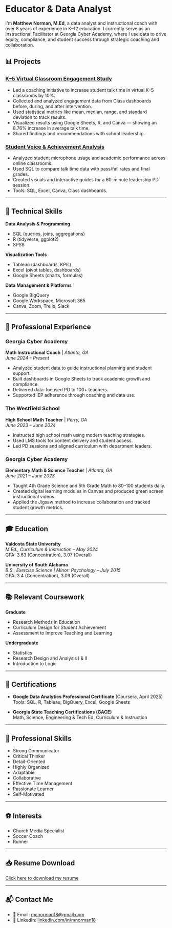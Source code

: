 # Educator & Data Analyst

I'm **Matthew Norman, M.Ed**, a data analyst and instructional coach with over 8 years of experience in K–12 education. I currently serve as an Instructional Facilitator at Georgia Cyber Academy, where I use data to drive equity, compliance, and student success through strategic coaching and collaboration.


## 📊 Projects

### [K–5 Virtual Classroom Engagement Study](https://tinyurl.com/Matthew-Norman)
- Led a coaching initiative to increase student talk time in virtual K–5 classrooms by 10%.
- Collected and analyzed engagement data from Class dashboards before, during, and after intervention.
- Used statistical metrics like mean, median, range, and standard deviation to track results.
- Visualized results using Google Sheets, R, and Canva — showing an 8.76% increase in average talk time.
- Shared findings and recommendations with school leadership.

### [Student Voice & Achievement Analysis](https://tinyurl.com/yfd5z94v)
- Analyzed student microphone usage and academic performance across online classrooms.
- Used SQL to compare talk time data with pass/fail rates and final grades.
- Created visuals and interactive guides for a 60-minute leadership PD session.
- Tools: SQL, Excel, Canva, Class dashboards.

---

## 🧠 Technical Skills

**Data Analysis & Programming**
- SQL (queries, joins, aggregations)
- R (tidyverse, ggplot2)
- SPSS

**Visualization Tools**
- Tableau (dashboards, KPIs)
- Excel (pivot tables, dashboards)
- Google Sheets (charts, formulas)

**Data Management & Platforms**
- Google BigQuery
- Google Workspace, Microsoft 365
- Canva, Zoom, Trello, Slack

---

## 💼 Professional Experience

### **Georgia Cyber Academy**  
**Math Instructional Coach** | _Atlanta, GA_  
_June 2024 – Present_
- Analyzed student data to guide instructional planning and student support.
- Built dashboards in Google Sheets to track academic growth and compliance.
- Delivered data-focused PD to 100+ teachers.
- Supported IEP adherence through coaching and data use.

### **The Westfield School**  
**High School Math Teacher** | _Perry, GA_  
_June 2023 – June 2024_
- Instructed high school math using modern teaching strategies.
- Used LMS tools for content delivery and student access.
- Led PD sessions and aligned curriculum with department leaders.

### **Georgia Cyber Academy**  
**Elementary Math & Science Teacher** | _Atlanta, GA_  
_June 2021 – June 2023_
- Taught 4th Grade Science and 5th Grade Math to 80–100 students daily.
- Created digital learning modules in Canvas and produced green screen instructional videos.
- Applied the Jigsaw method to increase collaboration and tracked student growth metrics.

---

## 🎓 Education

**Valdosta State University**  
_M.Ed., Curriculum & Instruction – May 2024_  
GPA: 3.63 (Concentration), 3.07 (Overall)

**University of South Alabama**  
_B.S., Exercise Science | Minor: Psychology – July 2015_  
GPA: 3.4 (Concentration), 3.09 (Overall)

---

## 📚 Relevant Coursework

**Graduate**
- Research Methods in Education
- Curriculum Design for Student Achievement
- Assessment to Improve Teaching and Learning

**Undergraduate**
- Statistics
- Research Design and Analysis I & II
- Introduction to Logic

---

## 🏅 Certifications

- **Google Data Analytics Professional Certificate** (Coursera, April 2025)  
  Tools: SQL, R, Tableau, BigQuery, Excel, Google Sheets

- **Georgia State Teaching Certifications (GACE)**  
  Math, Science, Engineering & Tech Ed, Curriculum & Instruction

---

## 💼 Professional Skills

- Strong Communicator  
- Critical Thinker  
- Detail-Oriented  
- Highly Organized  
- Adaptable  
- Collaborative  
- Effective Time Management  
- Passionate Learner  
- Self-Motivated  

---

## ⚽ Interests

- Church Media Specialist  
- Soccer Coach  
- Runner  

---

## 📥 Resume Download

[Click here to download my resume](resume.pdf)

---

## 📬 Contact Me

- 📧 Email: [mcnorman18@gmail.com](mailto:mcnorman18@gmail.com)  
- 💼 LinkedIn: [linkedin.com/in/mnorman18](https://www.linkedin.com/in/mnorman18/)
